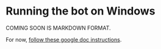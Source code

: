 # Running the bot on Windows

COMING SOON IS MARKDOWN FORMAT.

For now, [follow these google doc instructions](https://docs.google.com/document/d/1we5QR5E1nVNz862OG40oic9lnYhULStkWKlprmYlKFo).
